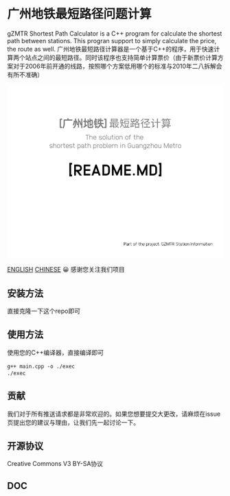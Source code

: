 # 广州地铁最短路径问题计算
gZMTR Shortest Path Calculator is a C++ program for calculate the shortest path between stations. This progran support to simply calculate the price, the route as well.
广州地铁最短路径计算器是一个基于C++的程序，用于快速计算两个站点之间的最短路径。同时该程序也支持简单计算票价（由于新票价计算方案对于2006年前开通的线路，按照哪个方案低用哪个的标准与2010年二八拆解会有所不准确）

![Logo](./background.png)

[ENGLISH](README.md) [CHINESE](README.cn.md)
:grinning: 感谢您关注我们项目

## 安装方法
直接克隆一下这个repo即可

## 使用方法
使用您的C++编译器，直接编译即可

```shell script
g++ main.cpp -o ./exec
./exec
```

## 贡献
我们对于所有推送请求都是非常欢迎的。如果您想要提交大更改，请麻烦在issue页提出您的建议与理由，让我们先一起讨论一下。

## 开源协议
Creative Commons V3 BY-SA协议

## DOC
